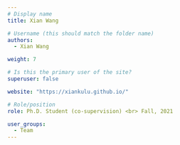 ```yaml
---
# Display name
title: Xian Wang

# Username (this should match the folder name)
authors:
  - Xian Wang

weight: 7

# Is this the primary user of the site?
superuser: false

website: "https://xiankulu.github.io/"

# Role/position
role: Ph.D. Student (co-supervision) <br> Fall, 2021

user_groups:
  - Team
---
```


